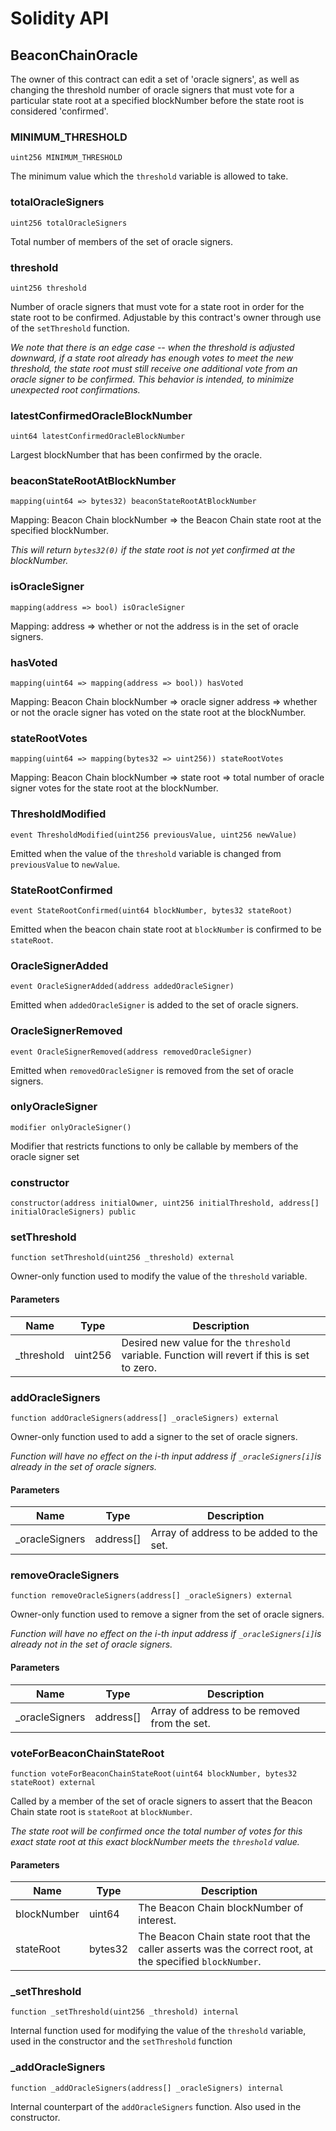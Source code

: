 # Solidity API

## BeaconChainOracle

The owner of this contract can edit a set of 'oracle signers', as well as changing the threshold number of oracle signers that must vote for a
 particular state root at a specified blockNumber before the state root is considered 'confirmed'.

### MINIMUM_THRESHOLD

```solidity
uint256 MINIMUM_THRESHOLD
```

The minimum value which the `threshold` variable is allowed to take.

### totalOracleSigners

```solidity
uint256 totalOracleSigners
```

Total number of members of the set of oracle signers.

### threshold

```solidity
uint256 threshold
```

Number of oracle signers that must vote for a state root in order for the state root to be confirmed.
Adjustable by this contract's owner through use of the `setThreshold` function.

_We note that there is an edge case -- when the threshold is adjusted downward, if a state root already has enough votes to meet the *new* threshold,
the state root must still receive one additional vote from an oracle signer to be confirmed. This behavior is intended, to minimize unexpected root confirmations._

### latestConfirmedOracleBlockNumber

```solidity
uint64 latestConfirmedOracleBlockNumber
```

Largest blockNumber that has been confirmed by the oracle.

### beaconStateRootAtBlockNumber

```solidity
mapping(uint64 => bytes32) beaconStateRootAtBlockNumber
```

Mapping: Beacon Chain blockNumber => the Beacon Chain state root at the specified blockNumber.

_This will return `bytes32(0)` if the state root is not yet confirmed at the blockNumber._

### isOracleSigner

```solidity
mapping(address => bool) isOracleSigner
```

Mapping: address => whether or not the address is in the set of oracle signers.

### hasVoted

```solidity
mapping(uint64 => mapping(address => bool)) hasVoted
```

Mapping: Beacon Chain blockNumber => oracle signer address => whether or not the oracle signer has voted on the state root at the blockNumber.

### stateRootVotes

```solidity
mapping(uint64 => mapping(bytes32 => uint256)) stateRootVotes
```

Mapping: Beacon Chain blockNumber => state root => total number of oracle signer votes for the state root at the blockNumber.

### ThresholdModified

```solidity
event ThresholdModified(uint256 previousValue, uint256 newValue)
```

Emitted when the value of the `threshold` variable is changed from `previousValue` to `newValue`.

### StateRootConfirmed

```solidity
event StateRootConfirmed(uint64 blockNumber, bytes32 stateRoot)
```

Emitted when the beacon chain state root at `blockNumber` is confirmed to be `stateRoot`.

### OracleSignerAdded

```solidity
event OracleSignerAdded(address addedOracleSigner)
```

Emitted when `addedOracleSigner` is added to the set of oracle signers.

### OracleSignerRemoved

```solidity
event OracleSignerRemoved(address removedOracleSigner)
```

Emitted when `removedOracleSigner` is removed from the set of oracle signers.

### onlyOracleSigner

```solidity
modifier onlyOracleSigner()
```

Modifier that restricts functions to only be callable by members of the oracle signer set

### constructor

```solidity
constructor(address initialOwner, uint256 initialThreshold, address[] initialOracleSigners) public
```

### setThreshold

```solidity
function setThreshold(uint256 _threshold) external
```

Owner-only function used to modify the value of the `threshold` variable.

#### Parameters

| Name | Type | Description |
| ---- | ---- | ----------- |
| _threshold | uint256 | Desired new value for the `threshold` variable. Function will revert if this is set to zero. |

### addOracleSigners

```solidity
function addOracleSigners(address[] _oracleSigners) external
```

Owner-only function used to add a signer to the set of oracle signers.

_Function will have no effect on the i-th input address if `_oracleSigners[i]`is already in the set of oracle signers._

#### Parameters

| Name | Type | Description |
| ---- | ---- | ----------- |
| _oracleSigners | address[] | Array of address to be added to the set. |

### removeOracleSigners

```solidity
function removeOracleSigners(address[] _oracleSigners) external
```

Owner-only function used to remove a signer from the set of oracle signers.

_Function will have no effect on the i-th input address if `_oracleSigners[i]`is already not in the set of oracle signers._

#### Parameters

| Name | Type | Description |
| ---- | ---- | ----------- |
| _oracleSigners | address[] | Array of address to be removed from the set. |

### voteForBeaconChainStateRoot

```solidity
function voteForBeaconChainStateRoot(uint64 blockNumber, bytes32 stateRoot) external
```

Called by a member of the set of oracle signers to assert that the Beacon Chain state root is `stateRoot` at `blockNumber`.

_The state root will be confirmed once the total number of votes *for this exact state root at this exact blockNumber* meets the `threshold` value._

#### Parameters

| Name | Type | Description |
| ---- | ---- | ----------- |
| blockNumber | uint64 | The Beacon Chain blockNumber of interest. |
| stateRoot | bytes32 | The Beacon Chain state root that the caller asserts was the correct root, at the specified `blockNumber`. |

### _setThreshold

```solidity
function _setThreshold(uint256 _threshold) internal
```

Internal function used for modifying the value of the `threshold` variable, used in the constructor and the `setThreshold` function

### _addOracleSigners

```solidity
function _addOracleSigners(address[] _oracleSigners) internal
```

Internal counterpart of the `addOracleSigners` function. Also used in the constructor.

